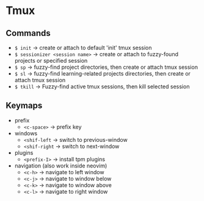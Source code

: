 # Tmux

## Commands

-   `$ init` -> create or attach to default 'init' tmux session
-   `$ sessionizer <session name>` -> create or attach to fuzzy-found projects or specified session
-   `$ sp` -> fuzzy-find project directories, then create or attach tmux session
-   `$ sl` -> fuzzy-find learning-related projects directories, then create or attach tmux session
-   `$ tkill` -> Fuzzy-find active tmux sessions, then kill selected session

## Keymaps

-   prefix
    -   `<c-space>` -> prefix key
-   windows
    -   `<shif-left` -> switch to previous-window
    -   `<shif-right` -> switch to next-window
-   plugins
    -   `<prefix-I>` -> install tpm plugins
-   navigation (also work inside neovim)
    -   `<c-h>` -> navigate to left window
    -   `<c-j>` -> navigate to window below
    -   `<c-k>` -> navigate to window above
    -   `<c-l>` -> navigate to right window
